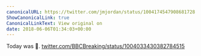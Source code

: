 ```yaml
---
canonicalURL: https://twitter.com/jmjordan/status/1004174547908681728
ShowCanonicalLink: true
CanonicalLinkText: View original on
date: 2018-06-06T01:34:03+00:00
---
```

Today was 💩. [twitter.com/BBCBreaking/status/1004033430382784515](https://twitter.com/BBCBreaking/status/1004033430382784515)